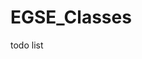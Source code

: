 EGSE_Classes
============

todo list
<script src="https://gist.github.com/shadow-bone-dark/c7c915fb8cbbffcb805e.js"></script>
